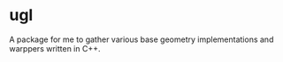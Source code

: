 # ugl
A package for me to gather various base geometry implementations and warppers written in C++. 
